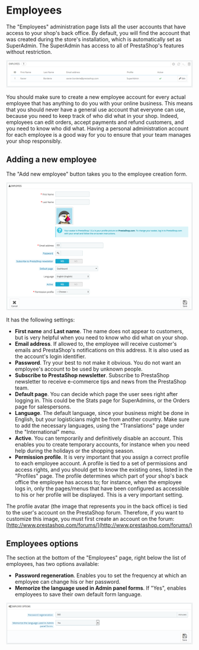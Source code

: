 # Employees

The "Employees" administration page lists all the user accounts that have access to your shop's back office. By default, you will find the account that was created during the store's installation, which is automatically set as SuperAdmin. The SuperAdmin has access to all of PrestaShop's features without restriction.

![](../../../../.gitbook/assets/43089945.png)

You should make sure to create a new employee account for every actual employee that has anything to do you with your online business. This means that you should never have a general use account that everyone can use, because you need to keep track of who did what in your shop. Indeed, employees can edit orders, accept payments and refund customers, and you need to know who did what. Having a personal administration account for each employee is a good way for you to ensure that your team manages your shop responsibly.

## Adding a new employee <a id="Employees-Addinganewemployee"></a>

The "Add new employee" button takes you to the employee creation form.

![](../../../../.gitbook/assets/51840008%20%281%29.png)

It has the following settings:

* **First name** and **Last name**. The name does not appear to customers, but is very helpful when you need to know who did what on your shop.
* **Email address**. If allowed to, the employee will receive customer's emails and PrestaShop's notifications on this address. It is also used as the account's login identifier.
* **Password**. Try your best to not make it obvious. You do not want an employee's account to be used by unknown people.
* **Subscribe to PrestaShop newsletter**. Subscribe to PrestaShop newsletter to receive e-commerce tips and news from the PrestaShop team.
* **Default page**. You can decide which page the user sees right after logging in. This could be the Stats page for SuperAdmins, or the Orders page for salespersons.
* **Language**. The default language, since your business might be done in English, but your logisticians might be from another country. Make sure to add the necessary languages, using the "Translations" page under the "International" menu.
* **Active**. You can temporarily and definitively disable an account. This enables you to create temporary accounts, for instance when you need help during the holidays or the shopping season.
* **Permission profile**. It is very important that you assign a correct profile to each employee account. A profile is tied to a set of permissions and access rights, and you should get to know the existing ones, listed in the "Profiles" page. The profile determines which part of your shop's back office the employee has access to; for instance, when the employee logs in, only the pages/menus that have been configured as accessible to his or her profile will be displayed. This is a very important setting.

The profile avatar \(the image that represents you in the back office\) is tied to the user's account on the PrestaShop forum. Therefore, if you want to customize this image, you must first create an account on the forum: [http://www.prestashop.com/forums/](http://www.prestashop.com/forums/)

## Employees options <a id="Employees-Employeesoptions"></a>

The section at the bottom of the "Employees" page, right below the list of employees, has two options available:

* **Password regeneration**. Enables you to set the frequency at which an employee can change his or her password.
* **Memorize the language used in Admin panel forms**. If "Yes", enables employees to save their own default form language.

![](../../../../.gitbook/assets/43089948%20%281%29.png)

